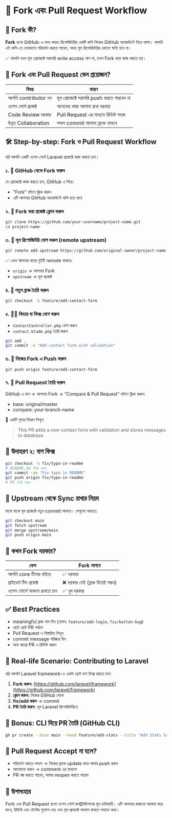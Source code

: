 # 🔁 Fork এবং Pull Request Workflow

## 🧠 Fork কী?

**Fork** হলো GitHub-এ অন্য কারও রিপোজিটরির একটি কপি নিজের GitHub অ্যাকাউন্টে নিয়ে আসা। আপনি এই কপি-তে যেকোনো পরিবর্তন করতে পারেন, অথচ মূল রিপোজিটরির কোনো ক্ষতি হবে না।

✅ আপনি যখন মূল প্রোজেক্টে সরাসরি write access পান না, তখন Fork করে কাজ করতে হয়।


## 🎯 Fork এবং Pull Request কেন প্রয়োজন?

| বিষয়                | কারণ                                      |
| ------------------- | ----------------------------------------- |
| আপনি contributor নন | মূল প্রোজেক্টে সরাসরি push করতে পারবেন না |
| ওপেন সোর্স প্রজেক্ট | অনেকের কাজ আলাদা রাখা দরকার               |
| Code Review দরকার   | Pull Request এর মাধ্যমে রিভিউ সহজ         |
| উন্নত Collaboration | সকল commit আলাদা ব্রাঞ্চে থাকবে           |


## 🛠️ Step-by-step: Fork ও Pull Request Workflow

ধরি আপনি একটি ওপেন সোর্স Laravel প্রজেক্টে কাজ করতে চান।


### ১. 🔗 GitHub থেকে Fork করুন

যে প্রোজেক্টে কাজ করতে চান, GitHub এ গিয়ে:

* "Fork" বাটনে ক্লিক করুন
* এটি আপনার GitHub অ্যাকাউন্টে কপি হয়ে যাবে


### ২. 🔻 Fork করা প্রজেক্ট ক্লোন করুন

```bash
git clone https://github.com/your-username/project-name.git
cd project-name
```

### ৩. 🔄 মূল রিপোজিটরি যোগ করুন (remote upstream)

```bash
git remote add upstream https://github.com/original-owner/project-name.git
```

✅ এখন আপনার কাছে দুইটি remote থাকবে:

* `origin` → আপনার Fork
* `upstream` → মূল প্রজেক্ট

### ৪. 🌿 নতুন ব্রাঞ্চ তৈরি করুন

```bash
git checkout -b feature/add-contact-form
```

### ৫. 🧑‍💻 ফিচার বা ফিক্স যোগ করুন

* `ContactController.php` যোগ করুন
* `contact.blade.php` তৈরি করুন

```bash
git add .
git commit -m "Add contact form with validation"
```

### ৬. 🚀 নিজের Fork এ Push করুন

```bash
git push origin feature/add-contact-form
```

### ৭. 🔁 Pull Request তৈরি করুন

GitHub এ যান → আপনার Fork → “Compare & Pull Request” বাটনে ক্লিক করুন:

* base: original/master
* compare: your-branch-name

📝 একটি সুন্দর বিবরণ লিখুন:

> This PR adds a new contact form with validation and stores messages to database.

## 📌 উদাহরণ ২: বাগ ফিক্স

```bash
git checkout -b fix/typo-in-readme
# README.md ফিক্স করুন
git commit -am "Fix typo in README"
git push origin fix/typo-in-readme
# PR তৈরি করুন
```

## 🔁 Upstream থেকে Sync রাখার নিয়ম

মাঝে মাঝে মূল প্রজেক্টে নতুন commit আসবে। সেগুলো আনতে:

```bash
git checkout main
git fetch upstream
git merge upstream/main
git push origin main
```

## 🧠 কখন Fork দরকার?

| কেস                         | Fork লাগবে                        |
| --------------------------- | --------------------------------- |
| আপনি core টিমের বাইরে       | ✅ দরকার                           |
| প্রাইভেট টিম প্রজেক্ট       | ❌ দরকার নেই (ব্রাঞ্চ দিয়েই সম্ভব) |
| ওপেন সোর্সে অবদান রাখতে চান | ✅ খুব দরকার                       |

## ✅ Best Practices

* meaningful ব্রাঞ্চ নাম দিন (যেমন: `feature/add-login`, `fix/button-bug`)
* ছোট ছোট PR পাঠান
* Pull Request এ বিস্তারিত লিখুন
* commit message পরিষ্কার দিন
* অন্য কারো PR এ রিভিউ করুন

## 🔐 Real-life Scenario: Contributing to Laravel

ধরি আপনি Laravel framework-এ একটা ছোট বাগ ফিক্স করতে চান:

1. **Fork করুন:** [https://github.com/laravel/framework](https://github.com/laravel/framework)
2. **ক্লোন করুন:** নিজের GitHub থেকে
3. **fix/add করুন** → commit
4. **PR তৈরি করুন:** মূল Laravel রিপোজিটরিতে

## 🧪 Bonus: CLI দিয়ে PR তৈরি (GitHub CLI)

```bash
gh pr create --base main --head feature/add-stats --title "Add Stats Section" --body "Adds a new stats section to homepage"
```

## 🤔 Pull Request Accept না হলে?

* পরিবর্তন করতে বললে → নিজের ব্রাঞ্চে update করে আবার push করুন
* আলোচনা করুন → comment এর মাধ্যমে
* PR বন্ধ করতে পারেন, আবার reopen করতে পারেন

## 🎯 উপসংহার

Fork এবং Pull Request হলো ওপেন সোর্স কনট্রিবিউশনের মূল চাবিকাঠি। এটি আপনার কাজকে আলাদা করে রাখে, রিভিউ এবং টেস্টের সুযোগ দেয় এবং মূল প্রজেক্টে অবদান রাখতে সাহায্য করে।
